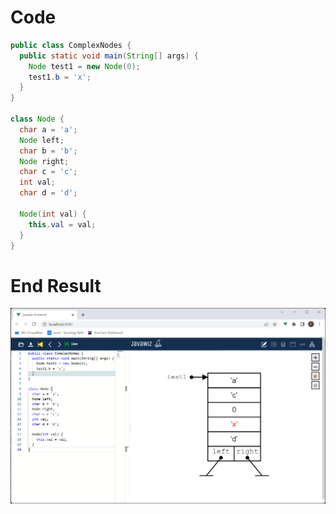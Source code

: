 # Code
```java
public class ComplexNodes {
  public static void main(String[] args) {
    Node test1 = new Node(0);
    test1.b = 'x';
  }
}

class Node {
  char a = 'a';
  Node left;
  char b = 'b';
  Node right;
  char c = 'c';
  int val;
  char d = 'd';

  Node(int val) {
    this.val = val;
  }
}
```

# End Result
![img.png](img.png)
